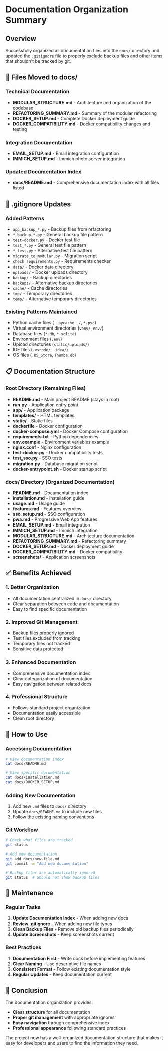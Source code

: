 # Documentation Organization Summary

## Overview

Successfully organized all documentation files into the `docs/` directory and updated the `.gitignore` file to properly exclude backup files and other items that shouldn't be tracked by git.

## 📁 Files Moved to docs/

### Technical Documentation
- **MODULAR_STRUCTURE.md** - Architecture and organization of the codebase
- **REFACTORING_SUMMARY.md** - Summary of the modular refactoring
- **DOCKER_SETUP.md** - Complete Docker deployment guide
- **DOCKER_COMPATIBILITY.md** - Docker compatibility changes and testing

### Integration Documentation
- **EMAIL_SETUP.md** - Email integration configuration
- **IMMICH_SETUP.md** - Immich photo server integration

### Updated Documentation Index
- **docs/README.md** - Comprehensive documentation index with all files listed

## 🔧 .gitignore Updates

### Added Patterns
- `app_backup_*.py` - Backup files from refactoring
- `*_backup_*.py` - General backup file pattern
- `test-docker.py` - Docker test file
- `test_*.py` - General test file pattern
- `*_test.py` - Alternative test file pattern
- `migrate_to_modular.py` - Migration script
- `check_requirements.py` - Requirements checker
- `data/` - Docker data directory
- `uploads/` - Docker uploads directory
- `backup/` - Backup directories
- `backups/` - Alternative backup directories
- `cache/` - Cache directories
- `tmp/` - Temporary directories
- `temp/` - Alternative temporary directories

### Existing Patterns Maintained
- Python cache files (`__pycache__/`, `*.pyc`)
- Virtual environment directories (`venv/`, `env/`)
- Database files (`*.db`, `*.sqlite`)
- Environment files (`.env`)
- Upload directories (`static/uploads/`)
- IDE files (`.vscode/`, `.idea/`)
- OS files (`.DS_Store`, `Thumbs.db`)

## 📋 Documentation Structure

### Root Directory (Remaining Files)
- **README.md** - Main project README (stays in root)
- **run.py** - Application entry point
- **app/** - Application package
- **templates/** - HTML templates
- **static/** - Static files
- **dockerfile** - Docker configuration
- **docker-compose.yml** - Docker Compose configuration
- **requirements.txt** - Python dependencies
- **env.example** - Environment variables example
- **nginx.conf** - Nginx configuration
- **test-docker.py** - Docker compatibility tests
- **test_sso.py** - SSO tests
- **migration.py** - Database migration script
- **docker-entrypoint.sh** - Docker startup script

### docs/ Directory (Organized Documentation)
- **README.md** - Documentation index
- **installation.md** - Installation guide
- **usage.md** - Usage guide
- **features.md** - Features overview
- **sso_setup.md** - SSO configuration
- **pwa.md** - Progressive Web App features
- **EMAIL_SETUP.md** - Email integration
- **IMMICH_SETUP.md** - Immich integration
- **MODULAR_STRUCTURE.md** - Architecture documentation
- **REFACTORING_SUMMARY.md** - Refactoring summary
- **DOCKER_SETUP.md** - Docker deployment guide
- **DOCKER_COMPATIBILITY.md** - Docker compatibility
- **screenshots/** - Application screenshots

## ✅ Benefits Achieved

### 1. **Better Organization**
- All documentation centralized in `docs/` directory
- Clear separation between code and documentation
- Easy to find specific documentation

### 2. **Improved Git Management**
- Backup files properly ignored
- Test files excluded from tracking
- Temporary files not tracked
- Sensitive data protected

### 3. **Enhanced Documentation**
- Comprehensive documentation index
- Clear categorization of documentation
- Easy navigation between related docs

### 4. **Professional Structure**
- Follows standard project organization
- Documentation easily accessible
- Clean root directory

## 🚀 How to Use

### Accessing Documentation
```bash
# View documentation index
cat docs/README.md

# View specific documentation
cat docs/installation.md
cat docs/DOCKER_SETUP.md
```

### Adding New Documentation
1. Add new `.md` files to `docs/` directory
2. Update `docs/README.md` to include new files
3. Follow the existing naming conventions

### Git Workflow
```bash
# Check what files are tracked
git status

# Add new documentation
git add docs/new-file.md
git commit -m "Add new documentation"

# Backup files are automatically ignored
git status  # Should not show backup files
```

## 📝 Maintenance

### Regular Tasks
1. **Update Documentation Index** - When adding new docs
2. **Review .gitignore** - When adding new file types
3. **Clean Backup Files** - Remove old backup files periodically
4. **Update Screenshots** - Keep screenshots current

### Best Practices
1. **Documentation First** - Write docs before implementing features
2. **Clear Naming** - Use descriptive file names
3. **Consistent Format** - Follow existing documentation style
4. **Regular Updates** - Keep documentation current

## 🎯 Conclusion

The documentation organization provides:
- **Clear structure** for all documentation
- **Proper git management** with appropriate ignores
- **Easy navigation** through comprehensive index
- **Professional appearance** following standard practices

The project now has a well-organized documentation structure that makes it easy for developers and users to find the information they need. 